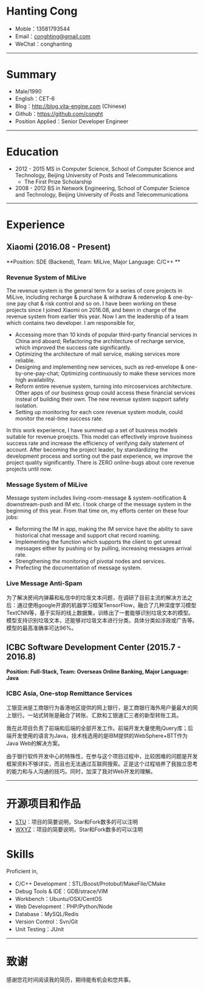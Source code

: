 # Hanting Cong

- Moble：13581793544
- Email：conghting@gmail.com 
- WeChat：conghanting

------

# Summary

- Male/1990 
- English：CET-6
- Blog：http://blog.vita-engine.com (Chinese)
- Github：https://github.com/conght
- Position Applied：Senior Developer Engineer

------

# Education

- 2012 - 2015   MS in Computer Science,  School of Computer Science and Technology, Beijing University of Posts and Telecommunications
  - The First Prize Scholarship
- 2008 - 2012   BS in Network Engineering,  School of Computer Science and Technology, Beijing University of Posts and Telecommunications

------

# Experience

## Xiaomi  (2016.08 - Present)

**Position:  SDE (Backend),  Team: MiLive,  Major Language: C/C++ **

### Revenue System of MiLive

The revenue system is the general term for a series of core projects in MiLive, including recharge & purchase & withdraw & redenvelop & one-by-one pay chat & risk control and so on. I have been working on these projects since I joined Xiaomi on 2016.08, and been in charge of the revenue system from earlier this year. Now I am the leadership of a team which contains two developer. I am responsible for,

- Accessing more than 10 kinds of popular third-party financial services in China and aboard; Refactoring the architecture of recharge service, which improved the success rate significantly.
- Optimizing the architecture of mall service, making services more reliable.
- Designing and implementing new services, such as red-envelope & one-by-one-pay-chat;  Optimizing continuously to make these services more high availability.
- Reform entire revenue system, turning into mircoservices architecture. Other apps of our business group could access these financial services insteal of building their own. The new revenue system support safety isolation.
- Setting up monitoring for each core revenue system module, could monitor the real-time success rate.

In this work experience, I have summed up a set of business models suitable for revenue proejcts. This model can effectively improve business success rate and increase the efficiency of verifying daily statement of account. After becoming the project leader, by standardizing the development process and sorting out the past experience, we improve the project quality significantly. There is ZERO online-bugs about core revenue projects until now. 

### Message System of MiLive 

Message system includes living-room-message & system-notification & downstream-push and IM etc. I took charge of the message system in the beginning of this year. From that time on, my efforts center on these four jobs:

- Reforming the IM in app, making the IM service have the ability to save historical chat message and support chat record roaming. 
- Implementing the function which supports the client to get unread messages either by pushing or by pulling, increasing messages arrival rate. 
- Strengthening the monitoring of pivotal nodes and services.
- Prefecting the documentation of message system.

### Live Message Anti-Spam

为了解决房间内弹幕和私信中的垃圾文本问题，在调研了目前主流的解决方法之后：通过使用google开源的机器学习框架TensorFlow，融合了几种深度学习模型TextCNN等，基于实际的线上数据集，训练出了一套能够识别垃圾文本的模型。模型支持识别垃圾文本，还能够对垃圾文本进行分类。具体分类如涉政或广告等。模型的最高准确率可达96%。

## ICBC Software Development Center  (2015.7 - 2016.8)

**Position:  Full-Stack,  Team: Overseas Online Banking,  Major Language: Java**

### ICBC Asia, One-stop Remittance Services 

工银亚洲是工商银行为香港地区提供的网上银行，是工商银行海外用户量最大的网上银行。一站式转账是融合了转账、汇款和工银速汇三者的新型转账工具。

我在此项目负责了前端和后端的全部开发工作。前端开发大量使用jQuery库；后端开发使用的语言为Java，技术栈选用的是IBM提供的WebSphere+BTT作为Java Web的解决方案。

由于银行软件开发中心的特殊性，在参与这个项目过程中，比较困难的问题是开发框架资料不够详实，而且也无法通过互联网搜索。正是这个过程培养了我独立思考的能力和与人沟通的技巧。同时，加深了我对Web开发的理解。

------

# 开源项目和作品

- [STU](http://github.com/yourname/projectname)：项目的简要说明，Star和Fork数多的可以注明
- [WXYZ](http://github.com/yourname/projectname)：项目的简要说明，Star和Fork数多的可以注明

# Skills

Proficient in,

- C/C++ Development：STL/Boost/Protobuf/MakeFile/CMake
- Debug Tools & IDE：GDB/strace/VIM
- Workbench：Ubuntu/OSX/CentOS
- Web Development：PHP/Python/Node
- Database：MySQL/Redis
- Version Control：Svn/Git
- Unit Testing：JUnit

------

# 致谢

感谢您花时间阅读我的简历，期待能有机会和您共事。